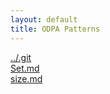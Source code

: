 ```yaml
---
layout: default
title: ODPA Patterns
---
```

  
[../.git](../.git)  
[Set.md](../Set)  
[size.md](../Bag/size)  
